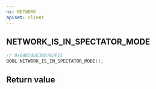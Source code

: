 ```yaml
---
ns: NETWORK
apiset: client
---
```

## NETWORK_IS_IN_SPECTATOR_MODE

```c
// 0x048746E388762E11
BOOL NETWORK_IS_IN_SPECTATOR_MODE();
```



## Return value

